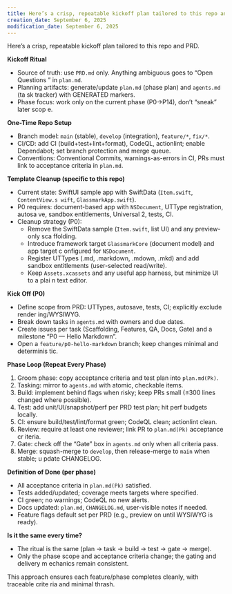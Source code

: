 ```yaml
---
title: Here’s a crisp, repeatable kickoff plan tailored to this repo and…
creation_date: September 6, 2025
modification_date: September 6, 2025
---
```



Here’s a crisp, repeatable kickoff plan tailored to this repo and PRD.

**Kickoff Ritual**
- Source of truth: use `PRD.md` only. Anything ambiguous goes to “Open Questions
” in `plan.md`.
- Planning artifacts: generate/update `plan.md` (phase plan) and `agents.md` (ta
sk tracker) with GENERATED markers.
- Phase focus: work only on the current phase (P0→P14), don’t “sneak” later scop
e.

**One-Time Repo Setup**
- Branch model: `main` (stable), `develop` (integration), `feature/*`, `fix/*`.
- CI/CD: add CI (build+test+lint+format), CodeQL, actionlint; enable Dependabot;
 set branch protection and merge queue.
- Conventions: Conventional Commits, warnings-as-errors in CI, PRs must link to
acceptance criteria in `plan.md`.

**Template Cleanup (specific to this repo)**
- Current state: SwiftUI sample app with SwiftData (`Item.swift`, `ContentView.s
wift`, `GlassmarkApp.swift`).
- P0 requires: document-based app with `NSDocument`, UTType registration, autosa
ve, sandbox entitlements, Universal 2, tests, CI.
- Cleanup strategy (P0):
  - Remove the SwiftData sample (`Item.swift`, list UI) and any preview-only sca
ffolding.
  - Introduce framework target `GlassmarkCore` (document model) and app target c
onfigured for `NSDocument`.
  - Register UTTypes (.md, .markdown, .mdown, .mkd) and add sandbox entitlements
 (user-selected read/write).
  - Keep `Assets.xcassets` and any useful app harness, but minimize UI to a plai
n text editor.

**Kick Off (P0)**
- Define scope from PRD: UTTypes, autosave, tests, CI; explicitly exclude render
ing/WYSIWYG.
- Break down tasks in `agents.md` with owners and due dates.
- Create issues per task (Scaffolding, Features, QA, Docs, Gate) and a milestone
 “P0 — Hello Markdown”.
- Open a `feature/p0-hello-markdown` branch; keep changes minimal and determinis
tic.

**Phase Loop (Repeat Every Phase)**
1) Groom phase: copy acceptance criteria and test plan into `plan.md(Pk)`.
2) Tasking: mirror to `agents.md` with atomic, checkable items.
3) Build: implement behind flags when risky; keep PRs small (≤300 lines changed
where possible).
4) Test: add unit/UI/snapshot/perf per PRD test plan; hit perf budgets locally.
5) CI: ensure build/test/lint/format green; CodeQL clean; actionlint clean.
6) Review: require at least one reviewer; link PR to `plan.md(Pk)` acceptance cr
iteria.
7) Gate: check off the “Gate” box in `agents.md` only when all criteria pass.
8) Merge: squash-merge to `develop`, then release-merge to `main` when stable; u
pdate CHANGELOG.

**Definition of Done (per phase)**
- All acceptance criteria in `plan.md(Pk)` satisfied.
- Tests added/updated; coverage meets targets where specified.
- CI green; no warnings; CodeQL no new alerts.
- Docs updated: `plan.md`, `CHANGELOG.md`, user-visible notes if needed.
- Feature flags default set per PRD (e.g., preview on until WYSIWYG is ready).

**Is it the same every time?**
- The ritual is the same (plan → task → build → test → gate → merge).
- Only the phase scope and acceptance criteria change; the gating and delivery m
echanics remain consistent.

This approach ensures each feature/phase completes cleanly, with traceable crite
ria and minimal thrash.
